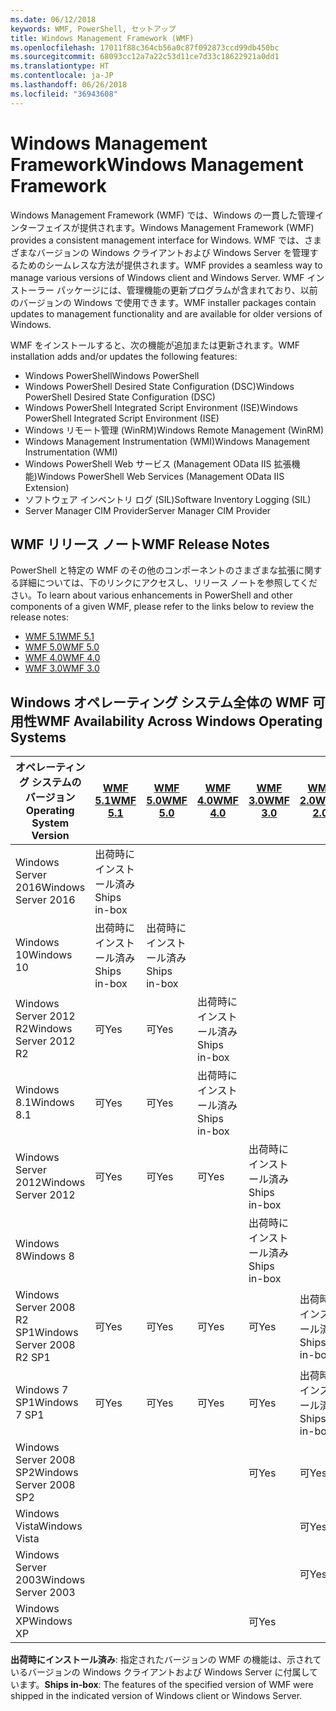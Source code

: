 ```yaml
---
ms.date: 06/12/2018
keywords: WMF, PowerShell, セットアップ
title: Windows Management Framework (WMF)
ms.openlocfilehash: 17011f88c364cb56a0c87f092873ccd99db450bc
ms.sourcegitcommit: 68093cc12a7a22c53d11ce7d33c18622921a0dd1
ms.translationtype: HT
ms.contentlocale: ja-JP
ms.lasthandoff: 06/26/2018
ms.locfileid: "36943608"
---
```

# <a name="windows-management-framework"></a><span data-ttu-id="9e876-103">Windows Management Framework</span><span class="sxs-lookup"><span data-stu-id="9e876-103">Windows Management Framework</span></span>

<span data-ttu-id="9e876-104">Windows Management Framework (WMF) では、Windows の一貫した管理インターフェイスが提供されます。</span><span class="sxs-lookup"><span data-stu-id="9e876-104">Windows Management Framework (WMF) provides a consistent management interface for Windows.</span></span> <span data-ttu-id="9e876-105">WMF では、さまざまなバージョンの Windows クライアントおよび Windows Server を管理するためのシームレスな方法が提供されます。</span><span class="sxs-lookup"><span data-stu-id="9e876-105">WMF provides a seamless way to manage various versions of Windows client and Windows Server.</span></span> <span data-ttu-id="9e876-106">WMF インストーラー パッケージには、管理機能の更新プログラムが含まれており、以前のバージョンの Windows で使用できます。</span><span class="sxs-lookup"><span data-stu-id="9e876-106">WMF installer packages contain updates to management functionality and are available for older versions of Windows.</span></span>

<span data-ttu-id="9e876-107">WMF をインストールすると、次の機能が追加または更新されます。</span><span class="sxs-lookup"><span data-stu-id="9e876-107">WMF installation adds and/or updates the following features:</span></span>

- <span data-ttu-id="9e876-108">Windows PowerShell</span><span class="sxs-lookup"><span data-stu-id="9e876-108">Windows PowerShell</span></span>
- <span data-ttu-id="9e876-109">Windows PowerShell Desired State Configuration (DSC)</span><span class="sxs-lookup"><span data-stu-id="9e876-109">Windows PowerShell Desired State Configuration (DSC)</span></span>
- <span data-ttu-id="9e876-110">Windows PowerShell Integrated Script Environment (ISE)</span><span class="sxs-lookup"><span data-stu-id="9e876-110">Windows PowerShell Integrated Script Environment (ISE)</span></span>
- <span data-ttu-id="9e876-111">Windows リモート管理 (WinRM)</span><span class="sxs-lookup"><span data-stu-id="9e876-111">Windows Remote Management (WinRM)</span></span>
- <span data-ttu-id="9e876-112">Windows Management Instrumentation (WMI)</span><span class="sxs-lookup"><span data-stu-id="9e876-112">Windows Management Instrumentation (WMI)</span></span>
- <span data-ttu-id="9e876-113">Windows PowerShell Web サービス (Management OData IIS 拡張機能)</span><span class="sxs-lookup"><span data-stu-id="9e876-113">Windows PowerShell Web Services (Management OData IIS Extension)</span></span>
- <span data-ttu-id="9e876-114">ソフトウェア インベントリ ログ (SIL)</span><span class="sxs-lookup"><span data-stu-id="9e876-114">Software Inventory Logging (SIL)</span></span>
- <span data-ttu-id="9e876-115">Server Manager CIM Provider</span><span class="sxs-lookup"><span data-stu-id="9e876-115">Server Manager CIM Provider</span></span>

## <a name="wmf-release-notes"></a><span data-ttu-id="9e876-116">WMF リリース ノート</span><span class="sxs-lookup"><span data-stu-id="9e876-116">WMF Release Notes</span></span>

<span data-ttu-id="9e876-117">PowerShell と特定の WMF のその他のコンポーネントのさまざまな拡張に関する詳細については、下のリンクにアクセスし、リリース ノートを参照してください。</span><span class="sxs-lookup"><span data-stu-id="9e876-117">To learn about various enhancements in PowerShell and other components of a given WMF, please refer to the links below to review the release notes:</span></span>

- [<span data-ttu-id="9e876-118">WMF 5.1</span><span class="sxs-lookup"><span data-stu-id="9e876-118">WMF 5.1</span></span>](5.1/release-notes.md)
- [<span data-ttu-id="9e876-119">WMF 5.0</span><span class="sxs-lookup"><span data-stu-id="9e876-119">WMF 5.0</span></span>](5.0/releasenotes.md)
- [<span data-ttu-id="9e876-120">WMF 4.0</span><span class="sxs-lookup"><span data-stu-id="9e876-120">WMF 4.0</span></span>](https://download.microsoft.com/download/3/D/6/3D61D262-8549-4769-A660-230B67E15B25/Windows%20Management%20Framework%204%200%20Release%20Notes.docx)
- [<span data-ttu-id="9e876-121">WMF 3.0</span><span class="sxs-lookup"><span data-stu-id="9e876-121">WMF 3.0</span></span>](https://download.microsoft.com/download/E/7/6/E76850B8-DA6E-4FF5-8CCE-A24FC513FD16/WMF%203%20Release%20Notes.docx)

## <a name="wmf-availability-across-windows-operating-systems"></a><span data-ttu-id="9e876-122">Windows オペレーティング システム全体の WMF 可用性</span><span class="sxs-lookup"><span data-stu-id="9e876-122">WMF Availability Across Windows Operating Systems</span></span>

|<span data-ttu-id="9e876-123">オペレーティング システムのバージョン</span><span class="sxs-lookup"><span data-stu-id="9e876-123">Operating System Version</span></span>  |<span data-ttu-id="9e876-124">[WMF 5.1][]</span><span class="sxs-lookup"><span data-stu-id="9e876-124">[WMF 5.1][]</span></span> |<span data-ttu-id="9e876-125">[WMF 5.0][]</span><span class="sxs-lookup"><span data-stu-id="9e876-125">[WMF 5.0][]</span></span> |<span data-ttu-id="9e876-126">[WMF 4.0][]</span><span class="sxs-lookup"><span data-stu-id="9e876-126">[WMF 4.0][]</span></span> |<span data-ttu-id="9e876-127">[WMF 3.0][]</span><span class="sxs-lookup"><span data-stu-id="9e876-127">[WMF 3.0][]</span></span>  |<span data-ttu-id="9e876-128">[WMF 2.0][]</span><span class="sxs-lookup"><span data-stu-id="9e876-128">[WMF 2.0][]</span></span> |
|--------------------------|------------|------------|------------|-------------|------------|
|<span data-ttu-id="9e876-129">Windows Server 2016</span><span class="sxs-lookup"><span data-stu-id="9e876-129">Windows Server 2016</span></span>       |<span data-ttu-id="9e876-130">出荷時にインストール済み</span><span class="sxs-lookup"><span data-stu-id="9e876-130">Ships in-box</span></span>|            |            |             |            |
|<span data-ttu-id="9e876-131">Windows 10</span><span class="sxs-lookup"><span data-stu-id="9e876-131">Windows 10</span></span>                |<span data-ttu-id="9e876-132">出荷時にインストール済み</span><span class="sxs-lookup"><span data-stu-id="9e876-132">Ships in-box</span></span>|<span data-ttu-id="9e876-133">出荷時にインストール済み</span><span class="sxs-lookup"><span data-stu-id="9e876-133">Ships in-box</span></span>|            |             |            |
|<span data-ttu-id="9e876-134">Windows Server 2012 R2</span><span class="sxs-lookup"><span data-stu-id="9e876-134">Windows Server 2012 R2</span></span>    |<span data-ttu-id="9e876-135">可</span><span class="sxs-lookup"><span data-stu-id="9e876-135">Yes</span></span>         |<span data-ttu-id="9e876-136">可</span><span class="sxs-lookup"><span data-stu-id="9e876-136">Yes</span></span>         |<span data-ttu-id="9e876-137">出荷時にインストール済み</span><span class="sxs-lookup"><span data-stu-id="9e876-137">Ships in-box</span></span>|             |            |
|<span data-ttu-id="9e876-138">Windows 8.1</span><span class="sxs-lookup"><span data-stu-id="9e876-138">Windows 8.1</span></span>               |<span data-ttu-id="9e876-139">可</span><span class="sxs-lookup"><span data-stu-id="9e876-139">Yes</span></span>         |<span data-ttu-id="9e876-140">可</span><span class="sxs-lookup"><span data-stu-id="9e876-140">Yes</span></span>         |<span data-ttu-id="9e876-141">出荷時にインストール済み</span><span class="sxs-lookup"><span data-stu-id="9e876-141">Ships in-box</span></span>|             |            |
|<span data-ttu-id="9e876-142">Windows Server 2012</span><span class="sxs-lookup"><span data-stu-id="9e876-142">Windows Server 2012</span></span>       |<span data-ttu-id="9e876-143">可</span><span class="sxs-lookup"><span data-stu-id="9e876-143">Yes</span></span>         |<span data-ttu-id="9e876-144">可</span><span class="sxs-lookup"><span data-stu-id="9e876-144">Yes</span></span>         |<span data-ttu-id="9e876-145">可</span><span class="sxs-lookup"><span data-stu-id="9e876-145">Yes</span></span>         |<span data-ttu-id="9e876-146">出荷時にインストール済み</span><span class="sxs-lookup"><span data-stu-id="9e876-146">Ships in-box</span></span> |            |
|<span data-ttu-id="9e876-147">Windows 8</span><span class="sxs-lookup"><span data-stu-id="9e876-147">Windows 8</span></span>                 |            |            |            |<span data-ttu-id="9e876-148">出荷時にインストール済み</span><span class="sxs-lookup"><span data-stu-id="9e876-148">Ships in-box</span></span> |            |
|<span data-ttu-id="9e876-149">Windows Server 2008 R2 SP1</span><span class="sxs-lookup"><span data-stu-id="9e876-149">Windows Server 2008 R2 SP1</span></span>|<span data-ttu-id="9e876-150">可</span><span class="sxs-lookup"><span data-stu-id="9e876-150">Yes</span></span>         |<span data-ttu-id="9e876-151">可</span><span class="sxs-lookup"><span data-stu-id="9e876-151">Yes</span></span>         |<span data-ttu-id="9e876-152">可</span><span class="sxs-lookup"><span data-stu-id="9e876-152">Yes</span></span>         |<span data-ttu-id="9e876-153">可</span><span class="sxs-lookup"><span data-stu-id="9e876-153">Yes</span></span>          |<span data-ttu-id="9e876-154">出荷時にインストール済み</span><span class="sxs-lookup"><span data-stu-id="9e876-154">Ships in-box</span></span>|
|<span data-ttu-id="9e876-155">Windows 7 SP1</span><span class="sxs-lookup"><span data-stu-id="9e876-155">Windows 7 SP1</span></span>             |<span data-ttu-id="9e876-156">可</span><span class="sxs-lookup"><span data-stu-id="9e876-156">Yes</span></span>         |<span data-ttu-id="9e876-157">可</span><span class="sxs-lookup"><span data-stu-id="9e876-157">Yes</span></span>         |<span data-ttu-id="9e876-158">可</span><span class="sxs-lookup"><span data-stu-id="9e876-158">Yes</span></span>         |<span data-ttu-id="9e876-159">可</span><span class="sxs-lookup"><span data-stu-id="9e876-159">Yes</span></span>          |<span data-ttu-id="9e876-160">出荷時にインストール済み</span><span class="sxs-lookup"><span data-stu-id="9e876-160">Ships in-box</span></span>|
|<span data-ttu-id="9e876-161">Windows Server 2008 SP2</span><span class="sxs-lookup"><span data-stu-id="9e876-161">Windows Server 2008 SP2</span></span>   |            |            |            |<span data-ttu-id="9e876-162">可</span><span class="sxs-lookup"><span data-stu-id="9e876-162">Yes</span></span>          |<span data-ttu-id="9e876-163">可</span><span class="sxs-lookup"><span data-stu-id="9e876-163">Yes</span></span>         |
|<span data-ttu-id="9e876-164">Windows Vista</span><span class="sxs-lookup"><span data-stu-id="9e876-164">Windows Vista</span></span>             |            |            |            |             |<span data-ttu-id="9e876-165">可</span><span class="sxs-lookup"><span data-stu-id="9e876-165">Yes</span></span>         |
|<span data-ttu-id="9e876-166">Windows Server 2003</span><span class="sxs-lookup"><span data-stu-id="9e876-166">Windows Server 2003</span></span>       |            |            |            |             |<span data-ttu-id="9e876-167">可</span><span class="sxs-lookup"><span data-stu-id="9e876-167">Yes</span></span>         |
|<span data-ttu-id="9e876-168">Windows XP</span><span class="sxs-lookup"><span data-stu-id="9e876-168">Windows XP</span></span>                |            |            |            |<span data-ttu-id="9e876-169">可</span><span class="sxs-lookup"><span data-stu-id="9e876-169">Yes</span></span>          |            |

<span data-ttu-id="9e876-170">**出荷時にインストール済み**: 指定されたバージョンの WMF の機能は、示されているバージョンの Windows クライアントおよび Windows Server に付属しています。</span><span class="sxs-lookup"><span data-stu-id="9e876-170">**Ships in-box**: The features of the specified version of WMF were shipped in the indicated version of Windows client or Windows Server.</span></span>

[WMF 5.1]: https://aka.ms/wmf51download
[WMF 5.0]: https://aka.ms/wmf5download
[WMF 4.0]: https://aka.ms/wmf4download
[WMF 3.0]: https://aka.ms/wmf3download
[WMF 2.0]: https://aka.ms/wmf2download
